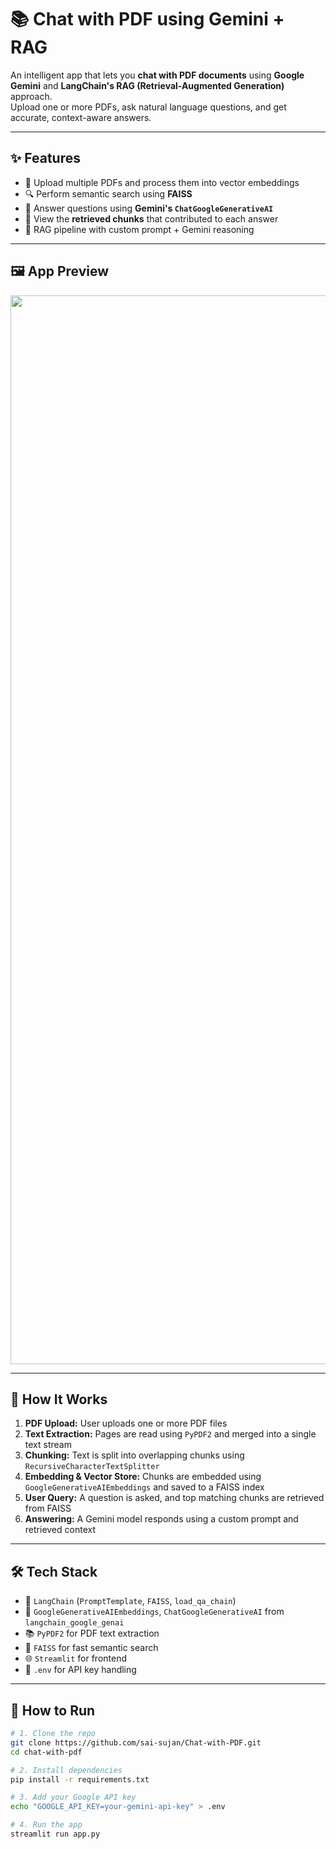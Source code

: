 # 📚 Chat with PDF using Gemini + RAG

An intelligent app that lets you **chat with PDF documents** using **Google Gemini** and **LangChain's RAG (Retrieval-Augmented Generation)** approach.  
Upload one or more PDFs, ask natural language questions, and get accurate, context-aware answers.

---

## ✨ Features

- 📁 Upload multiple PDFs and process them into vector embeddings
- 🔍 Perform semantic search using **FAISS**
- 🧠 Answer questions using **Gemini's `ChatGoogleGenerativeAI`**
- 📄 View the **retrieved chunks** that contributed to each answer
- 💬 RAG pipeline with custom prompt + Gemini reasoning

---

## 🖼️ App Preview

<div align="center">
  <img width="1710" alt="Screenshot 2025-06-01 at 3 58 46 PM" src="https://github.com/user-attachments/assets/4862a0e9-d51a-40ab-992a-5970a01551d6" />

  
</div>

---

## 🧠 How It Works

1. **PDF Upload:** User uploads one or more PDF files
2. **Text Extraction:** Pages are read using `PyPDF2` and merged into a single text stream
3. **Chunking:** Text is split into overlapping chunks using `RecursiveCharacterTextSplitter`
4. **Embedding & Vector Store:** Chunks are embedded using `GoogleGenerativeAIEmbeddings` and saved to a FAISS index
5. **User Query:** A question is asked, and top matching chunks are retrieved from FAISS
6. **Answering:** A Gemini model responds using a custom prompt and retrieved context

---

## 🛠 Tech Stack

- 🧠 `LangChain` (`PromptTemplate`, `FAISS`, `load_qa_chain`)
- 🤖 `GoogleGenerativeAIEmbeddings`, `ChatGoogleGenerativeAI` from `langchain_google_genai`
- 📚 `PyPDF2` for PDF text extraction
- 🧱 `FAISS` for fast semantic search
- 🌐 `Streamlit` for frontend
- 🔐 `.env` for API key handling

---

## 🚀 How to Run

```bash
# 1. Clone the repo
git clone https://github.com/sai-sujan/Chat-with-PDF.git
cd chat-with-pdf

# 2. Install dependencies
pip install -r requirements.txt

# 3. Add your Google API key
echo "GOOGLE_API_KEY=your-gemini-api-key" > .env

# 4. Run the app
streamlit run app.py
